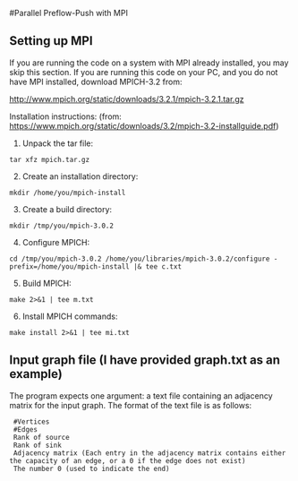 #Parallel Preflow-Push with MPI

## Setting up MPI
If you are running the code on a system with MPI already installed, you may skip this section. If you are running this code on your PC, and you do not have MPI installed, download MPICH-3.2 from:

http://www.mpich.org/static/downloads/3.2.1/mpich-3.2.1.tar.gz

Installation instructions: (from: https://www.mpich.org/static/downloads/3.2/mpich-3.2-installguide.pdf)

1. Unpack the tar file:     

```tar xfz mpich.tar.gz```

2. Create an installation directory:     

```mkdir /home/you/mpich-install```

3. Create a build directory:    

```mkdir /tmp/you/mpich-3.0.2```

4. Configure MPICH:     

```cd /tmp/you/mpich-3.0.2 /home/you/libraries/mpich-3.0.2/configure -prefix=/home/you/mpich-install |& tee c.txt```

5.  Build MPICH:

```make 2>&1 | tee m.txt```

6. Install MPICH commands:

```make install 2>&1 | tee mi.txt```


## Input graph file (I have provided graph.txt as an example)

The program expects one argument: a text file containing an adjacency matrix for the input graph. The format of the text file is as follows:
 ```   
  #Vertices
  #Edges
  Rank of source
  Rank of sink
  Adjacency matrix (Each entry in the adjacency matrix contains either the capacity of an edge, or a 0 if the edge does not exist)
  The number 0 (used to indicate the end)
 ```
